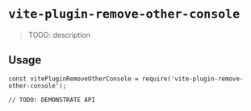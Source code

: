 # `vite-plugin-remove-other-console`

> TODO: description

## Usage

```
const vitePluginRemoveOtherConsole = require('vite-plugin-remove-other-console');

// TODO: DEMONSTRATE API
```
